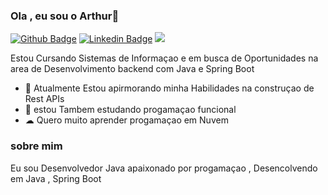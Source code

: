 

### Ola , eu sou o Arthur👋



[![Github Badge](https://img.shields.io/badge/-Github-000?style=flat-square&logo=Github&logoColor=white&link=https://github.com/arthur-dev21)](https://github.com/arthur-dev21)
[![Linkedin Badge](https://img.shields.io/badge/-LinkedIn-blue?style=flat-square&logo=Linkedin&logoColor=white&link=https://www.linkedin.com/in/arthurkenned/)](https://www.linkedin.com/in/arthurkenned/)
[<img src = "https://img.shields.io/badge/instagram-%23E4405F.svg?&style=for-the-badge&logo=instagram&logoColor=white">](https://www.instagram.com/arthur_knd_/)

Estou Cursando Sistemas de Informaçao e em busca de Oportunidades na area de Desenvolvimento backend com Java e Spring Boot

- 🔭 Atualmente Estou apirmorando minha Habilidades na construçao de Rest APIs
- 🌱 estou Tambem estudando progamaçao funcional
- ☁ Quero muito aprender progamaçao em Nuvem  




### sobre mim
Eu sou Desenvolvedor Java apaixonado por progamaçao , Desencolvendo em Java , Spring Boot






